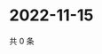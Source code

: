 # 2022-11-15

共 0 条

<!-- BEGIN WEIBO -->
<!-- 最后更新时间 Tue Nov 15 2022 11:38:14 GMT+0800 (China Standard Time) -->

<!-- END WEIBO -->
